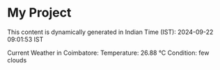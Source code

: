# My Project

This content is dynamically generated in Indian Time (IST): 2024-09-22 09:01:53 IST


Current Weather in Coimbatore:
Temperature: 26.88 °C
Condition: few clouds
